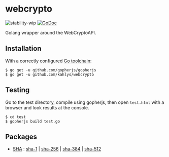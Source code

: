 # webcrypto

![stability-wip](https://img.shields.io/badge/stability-work_in_progress-lightgrey.svg)
[![GoDoc](https://godoc.org/github.com/kahlys/webcrypto?status.svg)](https://godoc.org/github.com/kahlys/webcrypto)

Golang wrapper around the WebCryptoAPI.

## Installation

With a correctly configured [Go toolchain](https://golang.org/doc/install):

```
$ go get -u github.com/gopherjs/gopherjs
$ go get -u github.com/kahlys/webcrypto
```

## Testing

Go to the test directory, compile using gopherjs, then open `test.html` with a browser and look results at the console.

```
$ cd test
$ gopherjs build test.go
```

## Packages

- [SHA](https://godoc.org/github.com/kahlys/webcrypto/sha) : [sha-1](https://godoc.org/github.com/kahlys/webcrypto/sha#Sum1) | [sha-256](https://godoc.org/github.com/kahlys/webcrypto/sha#Sum256) | [sha-384](https://godoc.org/github.com/kahlys/webcrypto/sha#Sum384) | [sha-512](https://godoc.org/github.com/kahlys/webcrypto/sha#Sum512)
